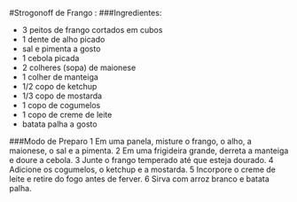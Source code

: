 #Strogonoff de Frango : 
###Ingredientes:
- 3 peitos de frango cortados em cubos
- 1 dente de alho picado
- sal e pimenta a gosto
- 1 cebola picada
- 2 colheres (sopa) de maionese
- 1 colher de manteiga
- 1/2 copo de ketchup
- 1/3 copo de mostarda
- 1 copo de cogumelos
- 1 copo de creme de leite
- batata palha a gosto

###Modo de Preparo
1 Em uma panela, misture o frango, o alho, a maionese, o sal e a pimenta.
2 Em uma frigideira grande, derreta a manteiga e doure a cebola.
3 Junte o frango temperado até que esteja dourado.
4 Adicione os cogumelos, o ketchup e a mostarda.
5 Incorpore o creme de leite e retire do fogo antes de ferver.
6 Sirva com arroz branco e batata palha. 
